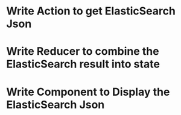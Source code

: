 # Write Action to get ElasticSearch Json


# Write Reducer to combine the ElasticSearch result into state


# Write Component to Display the ElasticSearch Json


